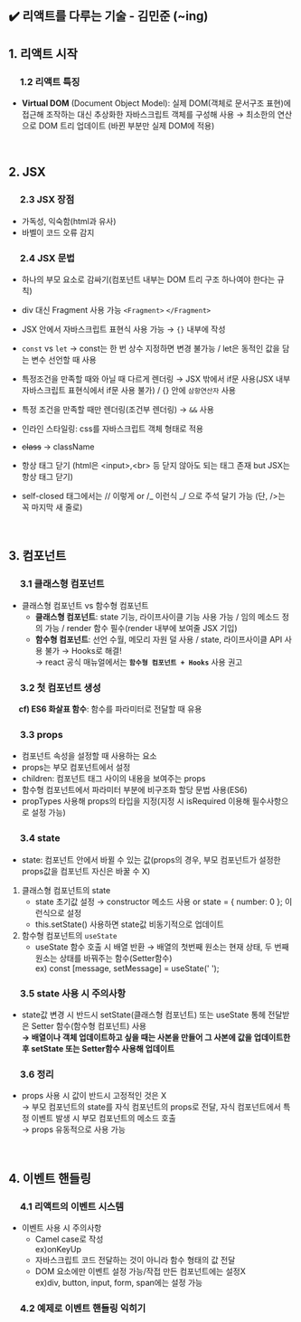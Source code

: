 ## ✔️ 리액트를 다루는 기술 - 김민준 (~ing)

## 1. 리액트 시작

### 　 1.2 리액트 특징

-  **Virtual DOM** (Document Object Model): 실제 DOM(객체로 문서구조 표현)에 접근해 조작하는 대신 추상화한 자바스크립트 객체를 구성해 사용 → 최소한의 연산으로 DOM 트리 업데이트 (바뀐 부분만 실제 DOM에 적용)
  
  <br>

## 2. JSX

### 　 2.3 JSX 장점

-  가독성, 익숙함(html과 유사)
-  바벨이 코드 오류 감지

### 　 2.4 JSX 문법

-  하나의 부모 요소로 감싸기(컴포넌트 내부는 DOM 트리 구조 하나여야 한다는 규칙)
-  div 대신 Fragment 사용 가능 `<Fragment>` `</Fragment>`
-  JSX 안에서 자바스크립트 표현식 사용 가능 → `{}` 내부에 작성
-  `const` vs `let` → const는 한 번 상수 지정하면 변경 불가능 / let은 동적인 값을 담는 변수 선언할 때 사용
-  특정조건을 만족할 때와 아닐 때 다르게 렌더링 → JSX 밖에서 if문 사용(JSX 내부 자바스크립트 표현식에서 if문 사용 불가) / {} 안에 `삼항연산자` 사용
-  특정 조건을 만족할 때만 렌더링(조건부 렌더링) → `&&` 사용
-  인라인 스타일링: css를 자바스크립트 객체 형태로 적용
-  ~~class~~ → className
-  항상 태그 닫기 (html은 \<input>,\<br> 등 닫지 않아도 되는 태그 존재 but JSX는 항상 태그 닫기)
-  self-closed 태그에서는 // 이렇게 or /_ 이런식 _/ 으로 주석 달기 가능 (단, />는 꼭 마지막 새 줄로)
   
   <br>

## 3. 컴포넌트

### 　 3.1 클래스형 컴포넌트
-  클래스형 컴포넌트 vs 함수형 컴포넌트
   -  **클래스형 컴포넌트**: state 기능, 라이프사이클 기능 사용 가능 / 임의 메소드 정의 가능 / render 함수 필수(render 내부에 보여줄 JSX 기입)
   -  **함수형 컴포넌트**: 선언 수월, 메모리 자원 덜 사용 / state, 라이프사이클 API 사용 불가 → Hooks로 해결! <br>
      → react 공식 매뉴얼에서는 **`함수형 컴포넌트 + Hooks`** 사용 권고
### 　 3.2 첫 컴포넌트 생성 
 　 **cf) ES6 화살표 함수**: 함수를 파라미터로 전달할 때 유용
### 　 3.3 props
- 컴포넌트 속성을 설정할 때 사용하는 요소
- props는 부모 컴포넌트에서 설정
- children: 컴포넌트 태그 사이의 내용을 보여주는 props
- 함수형 컴포넌트에서 파라미터 부분에 비구조화 할당 문법 사용(ES6)
- propTypes 사용해 props의 타입을 지정(지정 시 isRequired 이용해 필수사항으로 설정 가능)
### 　 3.4 state
- state: 컴포넌트 안에서 바뀔 수 있는 값(props의 경우, 부모 컴포넌트가 설정한 props값을 컴포넌트 자신은 바꿀 수 X)
1) 클래스형 컴포넌트의 state
   - state 초기값 설정 → constructor 메소드 사용 or state = { number: 0 }; 이런식으로 설정
   - this.setState() 사용하면 state값 비동기적으로 업데이트
2) 함수형 컴포넌트의 `useState`
   - useState 함수 호출 시 배열 반환 → 배열의 첫번째 원소는 현재 상태, 두 번째 원소는 상태를 바꿔주는 함수(Setter함수) <br>
     ex) const \[message, setMessage] = useState(' ');
### 　 3.5 state 사용 시 주의사항
- state값 변경 시 반드시 setState(클래스형 컴포넌트) 또는 useState 통헤 전달받은 Setter 함수(함수형 컴포넌트) 사용 <br>
**→ 배열이나 객체 업데이트하고 싶을 때는 사본을 만들어 그 사본에 값을 업데이트한 후 setState 또는 Setter함수 사용해 업데이트**
### 　 3.6 정리
- props 사용 시 값이 반드시 고정적인 것은 X <br>
→ 부모 컴포넌트의 state를 자식 컴포넌트의 props로 전달, 자식 컴포넌트에서 특정 이벤트 발생 시 부모 컴포넌트의 메소드 호출 <br>
→ props 유동적으로 사용 가능
<br>

## 4. 이벤트 핸들링
### 　 4.1 리액트의 이벤트 시스템
- 이벤트 사용 시 주의사항
  - Camel case로 작성 <br>
  ex)onKeyUp
  - 자바스크립트 코드 전달하는 것이 아니라 함수 형태의 값 전달
  - DOM 요소에만 이벤트 설정 가능/작접 만든 컴포넌트에는 설정X <br>
  ex)div, button, input, form, span에는 설정 가능
### 　 4.2 예제로 이벤트 핸들링 익히기
